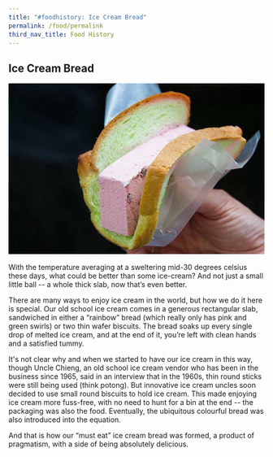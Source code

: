 ```yaml
---
title: "#foodhistory: Ice Cream Bread"
permalink: /food/permalink
third_nav_title: Food History
---
```

## Ice Cream Bread
![Alt text for image on Isomer site](/images/160717151_5216629471712309_4186014281516695393_n.jpg)

With the temperature averaging at a sweltering mid-30 degrees celsius these days, what could be better than some ice-cream? And not just a small little ball -- a whole thick slab, now that’s even better.

There are many ways to enjoy ice cream in the world, but how we do it here is special. Our old school ice cream comes in a generous rectangular slab, sandwiched in either a “rainbow” bread (which really only has pink and green swirls) or two thin wafer biscuits. The bread soaks up every single drop of melted ice cream, and at the end of it, you’re left with clean hands and a satisfied tummy.

It's not clear why and when we started to have our ice cream in this way, though Uncle Chieng, an old school ice cream vendor who has been in the business since 1965, said in an interview that in the 1960s, thin round sticks were still being used (think potong). But innovative ice cream uncles soon decided to use small round biscuits to hold ice cream. This made enjoying ice cream more fuss-free, with no need to hunt for a bin at the end -- the packaging was also the food. 
Eventually, the ubiquitous colourful bread was also introduced into the equation.

And that is how our “must eat” ice cream bread was formed, a product of pragmatism, with a side of being absolutely delicious.